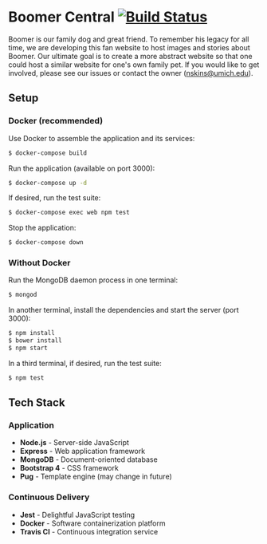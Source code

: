 # Boomer Central [![Build Status](https://travis-ci.org/nskins/boomer-central.svg?branch=master)](https://travis-ci.org/nskins/boomer-central)

Boomer is our family dog and great friend. To remember his legacy for all time, we are developing this fan website to host images and stories about Boomer. Our ultimate goal is to create a more abstract website so that one could host a similar website for one's own family pet. If you would like to get involved, please see our issues or contact the owner (nskins@umich.edu).

## Setup

### Docker (recommended)

Use Docker to assemble the application and its services:

```bash
$ docker-compose build
```

Run the application (available on port 3000):

```bash
$ docker-compose up -d
```

If desired, run the test suite:

```bash
$ docker-compose exec web npm test
```

Stop the application:

```bash
$ docker-compose down
```

### Without Docker

Run the MongoDB daemon process in one terminal:

```bash
$ mongod
```

In another terminal, install the dependencies and start the server (port 3000):

```bash
$ npm install
$ bower install
$ npm start
```

In a third terminal, if desired, run the test suite:

```bash
$ npm test
```

## Tech Stack

### Application

- **Node.js** - Server-side JavaScript
- **Express** - Web application framework
- **MongoDB** - Document-oriented database
- **Bootstrap 4** - CSS framework
- **Pug** - Template engine (may change in future)

### Continuous Delivery

- **Jest** - Delightful JavaScript testing
- **Docker** - Software containerization platform
- **Travis CI** - Continuous integration service
